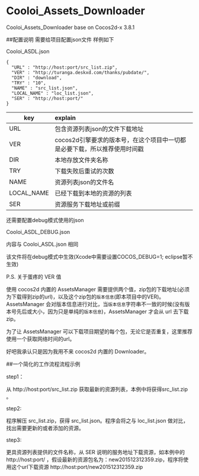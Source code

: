 # Cooloi_Assets_Downloader
Cooloi_Assets_Downloader base on Cocos2d-x 3.8.1

##配置说明
需要给项目配置json文件
样例如下

Cooloi_ASDL.json
```
{
  "URL" : "http://host:port/src_list.zip",
  "VER" : "http://turanga.deskxd.com/thanks/pubdate/",
  "DIR" : "download",
  "TRY" : "10",
  "NAME" : "src_list.json",
  "LOCAL_NAME" : "loc_list.json",
  "SER" : "http://host:port/"
}
```
|key|explain|
| --- | :-- |
|URL|包含资源列表json的文件下载地址|
|VER|cocos2d引擎要求的版本号，在这个项目中一切都是必要下载，所以推荐使用时间戳|
|DIR|本地存放文件夹名称|
|TRY|下载失败后重试的次数|
|NAME|资源列表json的文件名|
|LOCAL_NAME|已经下载到本地的资源的列表|
|SER|资源服务下载地址或前缀|

还需要配置debug模式使用的json

Cooloi_ASDL_DEBUG.json

内容与 Cooloi_ASDL.json 相同

该文件将在debug模式中生效(Xcode中需要设置COCOS_DEBUG=1; eclipse暂不生效)

P.S. 关于蛋疼的 VER 值

使用 cocos2d 内置的 AssetsManager 需要提供两个值，zip包的下载地址(必须为下载得到zip的url)，以及这个zip包的`版本信息`(即本项目中的VER)。AssetsManager 会对版本信息进行对比，当`版本信息`字符串不一致的时候(没有版本号先后或大小，因为只是单纯的`版本信息`)，AssetsManager 才会从 url 去下载zip。

为了让 AssetsManager 可以下载项目期望的每个包，无论它是否重复，这里推荐使用一个获取网络时间的url。

好吧我承认只是因为我用不来 cocos2d 内置的 Downloader。

##一个简化的工作流程流程示例

step1：

从 http://host:port/src_list.zip 获取最新的资源列表，本例中将获得src_list.zip 。

step2:

程序解压 src_list.zip，获得 src_list.json。程序会将之与 loc_list.json 做对比，找出需要更新的或者添加的资源。

step3:

更具资源列表提供的文件名称，从 SER 说明的服务地址下载资源，如本例中的 http://host:port/ ，假设最新的资源包名为：new201512312359.zip，程序将使用这个url下载资源  http://host:port/new201512312359.zip


<!--Cooloi_ASDL.conf-->
<!---->
<!--```-->
<!--# url for Release-->
<!--URL = http://example.com:port/SRC_LIST.zip-->
<!---->
<!--# ver for check-->
<!--VER = http://turanga.deskxd.com/thanks/pubdate/-->
<!---->
<!--# directory's name-->
<!--DIR = download-->
<!---->
<!--# max retry-->
<!--TRY = 10-->
<!---->
<!--# file name to check-->
<!--NAME = SRC_LIST-->
<!---->
<!--# local list file name-->
<!--LOCAL_NAME = LOC_LIST-->
<!---->
<!--# server host with port-->
<!--SER = http://example.com:port/-->
<!--```-->
<!---->
<!--Cooloi_ASDL_DEBUG.conf-->
<!---->
<!--```-->
<!--# url for debug-->
<!--URL = http://example.com:port/SRC_LIST.zip-->
<!---->
<!--# ver for check-->
<!--VER = http://turanga.deskxd.com/thanks/pubdate/-->
<!---->
<!--# directory's name-->
<!--DIR = download-->
<!---->
<!--# max retry-->
<!--TRY = 10-->
<!---->
<!--# file name to check-->
<!--NAME = SRC_LIST-->
<!---->
<!--# local list file name-->
<!--LOCAL_NAME = LOC_LIST-->
<!---->
<!--# server host with port-->
<!--SER = http://example.com:port/-->
<!--```-->

